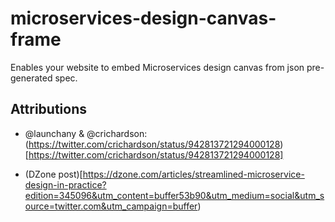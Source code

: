 # microservices-design-canvas-frame
Enables your website to embed Microservices design canvas from json pre-generated spec.

## Attributions
* @launchany & @crichardson: (https://twitter.com/crichardson/status/942813721294000128)[https://twitter.com/crichardson/status/942813721294000128]

* (DZone post)[https://dzone.com/articles/streamlined-microservice-design-in-practice?edition=345096&utm_content=buffer53b90&utm_medium=social&utm_source=twitter.com&utm_campaign=buffer)


